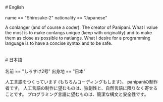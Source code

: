 \# English
<br><br>
name == "Shirosuke-2"
nationality == "Japanese"

A conlanger (and of course a coder).
The creator of Panipani.
What I value the most is to make conlangs unique (keep with originality) and to make them as close as possible to natlangs.
What I desire for a programming language is to have a concise syntax and to be safe. 
<br><br><br>
\# 日本語
<br><br>
名前 == "しろすけ2号"
出身地 == "日本"

人工言語をつくっています (もちろんコーディングもします)。
panipaniの制作者です。
人工言語の制作に望むものは、独創性と、自然言語に限りなく寄せることです。
プログラミング言語に望むものは、簡潔な構文と安全性です。
